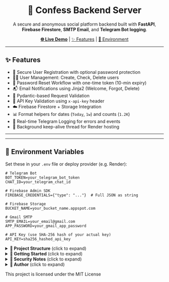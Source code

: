 <h1 align="center">🚀 Confess Backend Server</h1>

<p align="center">
  A secure and anonymous social platform backend built with <strong>FastAPI</strong>, <strong>Firebase Firestore</strong>, <strong>SMTP Email</strong>, and <strong>Telegram Bot logging</strong>.
</p>

<p align="center">
  <a href="https://confess-ysj8.onrender.com"><strong>🌐 Live Demo</strong></a> |
  <a href="#features">✨ Features</a> |
  <a href="#environment-variables">🔧 Environment</a>
</p>

---

## ✨ Features

- 🔐 Secure User Registration with optional password protection  
- 🧑‍💼 User Management: Create, Check, Delete users  
- 🔁 Password Reset Workflow with one-time token (10-min expiry)  
- 📬 Email Notifications using Jinja2 (Welcome, Forgot, Delete)  
- 🧠 Pydantic-based Request Validation  
- 📡 API Key Validation using `x-api-key` header  
- ☁️ Firebase Firestore + Storage Integration  
- 📊 Format helpers for dates (`Today`, `1w`) and counts (`1.2K`)  
- 📢 Real-time Telegram Logging for errors and events  
- 🔁 Background keep-alive thread for Render hosting  

---

---

## 🔧 Environment Variables

Set these in your `.env` file or deploy provider (e.g. Render):

```env
# Telegram Bot
BOT_TOKEN=your_telegram_bot_token
CHAT_ID=your_telegram_chat_id

# Firebase Admin SDK
FIREBASE_CREDENTIALS={"type": "..."}  # Full JSON as string

# Firebase Storage
BUCKET_NAME=your_bucket_name.appspot.com

# Gmail SMTP
SMTP_EMAIL=your_email@gmail.com
APP_PASSWORD=your_gmail_app_password

# API Key (use SHA-256 hash of your actual key)
API_KEY=sha256_hashed_api_key
```

<details> <summary><strong>📁 Project Structure</strong> (click to expand)</summary>
confess-server/
├── main.py               # FastAPI app and route definitions
├── Databaseconfig.py     # Firebase backend logic & Telegram logging
├── emailUtils.py         # Email sending using SMTP & Jinja2
├── formatMaker.py        # Human-readable date & count formatter
├── Model.py              # Pydantic data models for validation
├── Validator.py          # API key validation using SHA-256
├── Awake.py              # Keep-alive thread (Render workaround)
├── templates/            # Email HTML templates
└── static/               # Static files (optional)
</details>

<details> <summary><strong>🧪 Getting Started</strong> (click to expand)</summary>
pip install fastapi uvicorn firebase-admin jinja2 pydantic requests python-multipart
uvicorn main:app --reload

  Keep-alive thread will auto-start
  Access server at: http://127.0.0.1:8000
</details>

<details> <summary><strong>🔐 Security Notes</strong> (click to expand)</summary>
⚠️ Passwords are stored in plaintext – not recommended for production

✅ Firebase Firestore is used for all user/post/token data

🔐 All sensitive operations require hashed x-api-key

📧 Uses Gmail SMTP for email – secure with App Password

🧪 For production use, add proper password hashing and secure token storage

</details>

<details> <summary><strong>👤 Author</strong> (click to expand)</summary>
Made with ❤️ by Mohammad Ramiz
If you found this project helpful, consider starring the repo ⭐

</details>

This project is licensed under the MIT License
